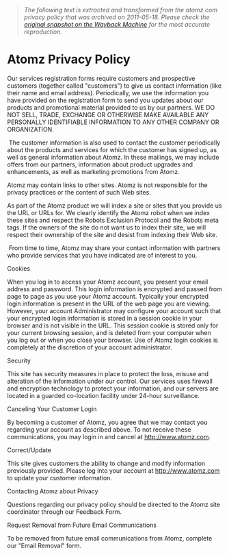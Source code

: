 > *The following text is extracted and transformed from the atomz.com privacy policy that was archived on 2011-05-18. Please check the [original snapshot on the Wayback Machine](https://web.archive.org/web/20110518165743id_/http%3A//atomz.com/privacy.html) for the most accurate reproduction.*

# Atomz Privacy Policy

Our services registration forms require customers and prospective customers (together called "customers") to give us contact information (like their name and email address). Periodically, we use the information you have provided on the registration form to send you updates about our products and promotional material provided to us by our partners. WE DO NOT SELL, TRADE, EXCHANGE OR OTHERWISE MAKE AVAILABLE ANY PERSONALLY IDENTIFIABLE INFORMATION TO ANY OTHER COMPANY OR ORGANIZATION.

 The customer information is also used to contact the customer periodically about the products and services for which the customer has signed up, as well as general information about Atomz. In these mailings, we may include offers from our partners, information about product upgrades and enhancements, as well as marketing promotions from Atomz. 

Atomz may contain links to other sites. Atomz is not responsible for the privacy practices or the content of such Web sites.

As part of the Atomz product we will index a site or sites that you provide us the URL or URLs for. We clearly identify the Atomz robot when we index these sites and respect the Robots Exclusion Protocol and the Robots meta tags. If the owners of the site do not want us to index their site, we will respect their ownership of the site and desist from indexing their Web site.

 From time to time, Atomz may share your contact information with partners who provide services that you have indicated are of interest to you.

Cookies

When you log in to access your Atomz account, you present your email address and password. This login information is encrypted and passed from page to page as you use your Atomz account. Typically your encrypted login information is present in the URL of the web page you are viewing. However, your account Administrator may configure your account such that your encrypted login information is stored in a session cookie in your browser and is not visible in the URL. This session cookie is stored only for your current browsing session, and is deleted from your computer when you log out or when you close your browser. Use of Atomz login cookies is completely at the discretion of your account administrator.

Security

This site has security measures in place to protect the loss, misuse and alteration of the information under our control. Our services uses firewall and encryption technology to protect your information, and our servers are located in a guarded co-location facility under 24-hour surveillance.

Canceling Your Customer Login

By becoming a customer of Atomz, you agree that we may contact you regarding your account as described above. To not receive these communications, you may login in and cancel at http://www.atomz.com.

Correct/Update

This site gives customers the ability to change and modify information previously provided. Please log into your account at http://www.atomz.com to update your customer information.

Contacting Atomz about Privacy

Questions regarding our privacy policy should be directed to the Atomz site coordinator through our Feedback Form.

Request Removal from Future Email Communications

To be removed from future email communications from Atomz, complete our "Email Removal" form.
